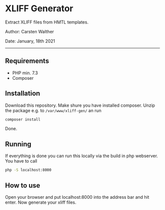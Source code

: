 # XLIFF Generator

Extract XLIFF files from HMTL templates.

Author: Carsten Walther

Date: January, 18th 2021

---

## Requirements

- PHP min. 7.3
- Composer

## Installation

Download this repository. Make shure you have installed composer. Unzip the package e.g. to `/var/www/xliff-gen/` an run

```bash
composer install
```

Done.

## Running

If everything is done you can run this locally via the build in php webserver. You have to call

```bash
php -S localhost:8000
```

## How to use

Open your browser and put localhost:8000 into the address bar and hit enter. Now generate your xliff files.
